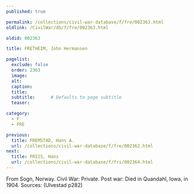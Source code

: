```yaml
---
published: true

permalink: /collections/civil-war-database/f/fre/002363.html
oldlink: /CivilWar/db/f/fre/002363.html

oldid: 002363

title: FRETHEIM, John Hermansen

pagelist:
  exclude: false
  order: 2363
  image: 
  alt:
  caption:
  title:
  subtitle:      # Defaults to page subtitle
  teaser:

category: 
  - F 
  - FRE

previous:
  title: FREMSTAD, Hans A.
  url: /collections/civil-war-database/f/fre/002362.html  
next:
  title: FRIIS, Hans
  url: /collections/civil-war-database/f/fri/002364.html   
---
```

From Sogn, Norway. Civil War: Private. Post war: Died in Quandahl, Iowa, in 1904. Sources: (Ulvestad p282)